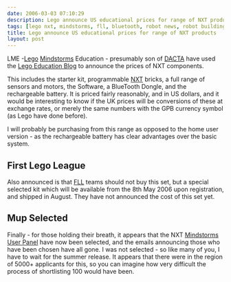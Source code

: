 ```yaml
---
date: 2006-03-03 07:10:29
description: Lego announce US educational prices for range of NXT products
tags: [lego nxt, mindstorms, fll, bluetooth, robot news, robot building, robotics]
title: Lego announce US educational prices for range of NXT products
layout: post
---
```

LME -[Lego](/wiki/lego "The best known construction toy") [Mindstorms](/wiki/mindstorms "A Robotic construction toy system from Lego") Education - presumably son of [DACTA](/wiki/dacta "DACTA") have used the [Lego Education Blog](https://education.lego.com/en-gb) to announce the prices of NXT components.

This includes the starter kit, programmable [NXT](/wiki/nxt "Legos NeXT generation robotics kit") bricks, a full range of sensors and motors, the Software, a BlueTooth Dongle, and the rechargeable battery. It is priced fairly reasonably, and in US dollars, and it would be interesting to know if the UK prices will be conversions of these at exchange rates, or merely the same numbers with the GPB currency symbol (as Lego have done before).

I will probably be purchasing from this range as opposed to the home user version - as the rechargeable battery has clear advantages over the basic system.

## First Lego League

Also announced is that [FLL](/wiki/fll "The First Lego League") teams should not buy this set, but a special selected kit which will be available from the 8th May 2006 upon registration, and shipped in August. They have not announced the cost of this set yet.

## Mup Selected

Finally - for those holding their breath, it appears that the NXT [Mindstorms User Panel](/wiki/mup) have now been selected, and the emails announcing those who have been chosen have all gone. I was not selected - so like many of you, I have to wait for the summer release. It appears that there were in the region of 5000+ applicants for this, so you can imagine how very difficult the process of shortlisting 100 would have been.
